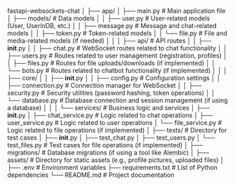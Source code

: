 fastapi-websockets-chat
│
├── app/
│   ├── main.py               # Main application file
│   ├── models/               # Data models
│   │   ├── user.py           # User-related models (User, UserInDB, etc.)
│   │   ├── message.py        # Message and chat-related models
│   │   ├── token.py          # Token-related models
│   │   └── file.py           # File and media-related models (if needed)
│   │
│   ├── api/                  # API routes
│   │   ├── __init__.py
│   │   ├── chat.py           # WebSocket routes related to chat functionality
│   │   ├── users.py          # Routes related to user management (registration, profiles)
│   │   ├── files.py          # Routes for file uploads/downloads (if implemented)
│   │   └── bots.py           # Routes related to chatbot functionality (if implemented)
│   │
│   ├── core/
│   │   ├── __init__.py
│   │   ├── config.py         # Configuration settings
│   │   ├── connection.py     # Connection manager for WebSocket
│   │   ├── security.py       # Security utilities (password hashing, token operations)
│   │   └── database.py       # Database connection and session management (if using a database)
│   │
│   └── services/             # Business logic and services
│       ├── __init__.py
│       ├── chat_service.py   # Logic related to chat operations
│       ├── user_service.py   # Logic related to user operations
│       └── file_service.py   # Logic related to file operations (if implemented)
│
├── tests/                    # Directory for test cases
│   ├── __init__.py
│   ├── test_chat.py
│   ├── test_users.py
│   └── test_files.py         # Test cases for file operations (if implemented)
│
├── migrations/               # Database migrations (if using a tool like Alembic)
│
├── assets/                   # Directory for static assets (e.g., profile pictures, uploaded files)
│
├── .env                      # Environment variables
├── requirements.txt          # List of Python dependencies
└── README.md                 # Project documentation
